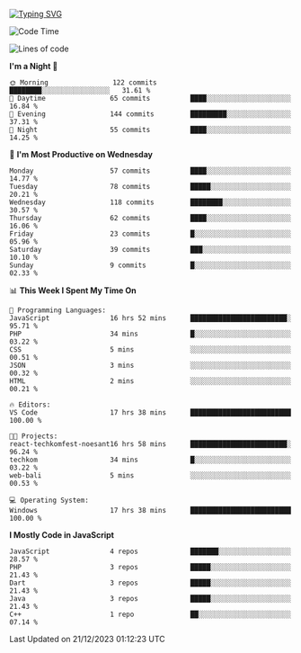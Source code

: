 [![Typing SVG](https://readme-typing-svg.herokuapp.com?font=Fira+Code&pause=1000&color=F7F7F7&random=false&width=435&lines=Hi+%F0%9F%91%8B%2C+I'm+Rafiu+Sidqi;I+Love+React+%F0%9F%98%8D)](https://git.io/typing-svg)
<!--START_SECTION:waka-->
![Code Time](http://img.shields.io/badge/Code%20Time-18%20hrs%2025%20mins-blue)

![Lines of code](https://img.shields.io/badge/From%20Hello%20World%20I%27ve%20Written-240.5%20thousand%20lines%20of%20code-blue)

**I'm a Night 🦉** 

```text
🌞 Morning                122 commits         ████████░░░░░░░░░░░░░░░░░   31.61 % 
🌆 Daytime                65 commits          ████░░░░░░░░░░░░░░░░░░░░░   16.84 % 
🌃 Evening                144 commits         █████████░░░░░░░░░░░░░░░░   37.31 % 
🌙 Night                  55 commits          ████░░░░░░░░░░░░░░░░░░░░░   14.25 % 
```
📅 **I'm Most Productive on Wednesday** 

```text
Monday                   57 commits          ████░░░░░░░░░░░░░░░░░░░░░   14.77 % 
Tuesday                  78 commits          █████░░░░░░░░░░░░░░░░░░░░   20.21 % 
Wednesday                118 commits         ████████░░░░░░░░░░░░░░░░░   30.57 % 
Thursday                 62 commits          ████░░░░░░░░░░░░░░░░░░░░░   16.06 % 
Friday                   23 commits          █░░░░░░░░░░░░░░░░░░░░░░░░   05.96 % 
Saturday                 39 commits          ███░░░░░░░░░░░░░░░░░░░░░░   10.10 % 
Sunday                   9 commits           █░░░░░░░░░░░░░░░░░░░░░░░░   02.33 % 
```


📊 **This Week I Spent My Time On** 

```text
💬 Programming Languages: 
JavaScript               16 hrs 52 mins      ████████████████████████░   95.71 % 
PHP                      34 mins             █░░░░░░░░░░░░░░░░░░░░░░░░   03.22 % 
CSS                      5 mins              ░░░░░░░░░░░░░░░░░░░░░░░░░   00.51 % 
JSON                     3 mins              ░░░░░░░░░░░░░░░░░░░░░░░░░   00.32 % 
HTML                     2 mins              ░░░░░░░░░░░░░░░░░░░░░░░░░   00.21 % 

🔥 Editors: 
VS Code                  17 hrs 38 mins      █████████████████████████   100.00 % 

🐱‍💻 Projects: 
react-techkomfest-noesant16 hrs 58 mins      ████████████████████████░   96.24 % 
techkom                  34 mins             █░░░░░░░░░░░░░░░░░░░░░░░░   03.22 % 
web-bali                 5 mins              ░░░░░░░░░░░░░░░░░░░░░░░░░   00.53 % 

💻 Operating System: 
Windows                  17 hrs 38 mins      █████████████████████████   100.00 % 
```

**I Mostly Code in JavaScript** 

```text
JavaScript               4 repos             ███████░░░░░░░░░░░░░░░░░░   28.57 % 
PHP                      3 repos             █████░░░░░░░░░░░░░░░░░░░░   21.43 % 
Dart                     3 repos             █████░░░░░░░░░░░░░░░░░░░░   21.43 % 
Java                     3 repos             █████░░░░░░░░░░░░░░░░░░░░   21.43 % 
C++                      1 repo              ██░░░░░░░░░░░░░░░░░░░░░░░   07.14 % 
```




 Last Updated on 21/12/2023 01:12:23 UTC
<!--END_SECTION:waka-->
